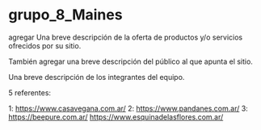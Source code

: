 # grupo_8_Maines

agregar Una breve descripción de la oferta de productos y/o servicios ofrecidos por su
sitio. 

También agregar una breve descripción del público al que apunta el sitio.

Una breve descripción de los integrantes del equipo.

5 referentes:

1: https://www.casavegana.com.ar/
2: https://www.pandanes.com.ar/
3: https://beepure.com.ar/
https://www.esquinadelasflores.com.ar/